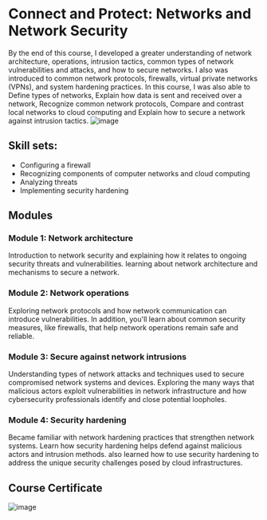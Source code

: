 # Connect and Protect: Networks and Network Security
By the end of this course, I developed a greater understanding of network architecture, operations, intrusion tactics, common types of network vulnerabilities and attacks, and how to secure networks. I also was introduced to common network protocols, firewalls, virtual private networks (VPNs), and system hardening practices. 
In this course, I was also able to Define types of networks, Explain how data is sent and received over a network, Recognize common network protocols, Compare and contrast local networks to cloud computing and Explain how to secure a network against intrusion tactics. 
![image](https://github.com/user-attachments/assets/9b78f963-2929-4130-bdfd-bf547697cac2)

## Skill sets:
- Configuring a firewall
- Recognizing components of computer networks and cloud computing
- Analyzing threats
- Implementing security hardening
    
## Modules
### Module 1: Network architecture
Introduction to network security and explaining how it relates to ongoing security threats and vulnerabilities. learning about network architecture and mechanisms to secure a network.

### Module 2: Network operations
Exploring network protocols and how network communication can introduce vulnerabilities. In addition, you'll learn about common security measures, like firewalls, that help network operations remain safe and reliable.

### Module 3: Secure against network intrusions
Understanding types of network attacks and techniques used to secure compromised network systems and devices. Exploring the many ways that malicious actors exploit vulnerabilities in network infrastructure and how cybersecurity professionals identify and close potential loopholes.

### Module 4: Security hardening
Became familiar with network hardening practices that strengthen network systems. Learn how security hardening helps defend against malicious actors and intrusion methods. also learned how to use security hardening to address the unique security challenges posed by cloud infrastructures.

## Course Certificate
![image](https://github.com/user-attachments/assets/1601d3fa-a455-4f74-a036-3ffb8d3b1a5e)

